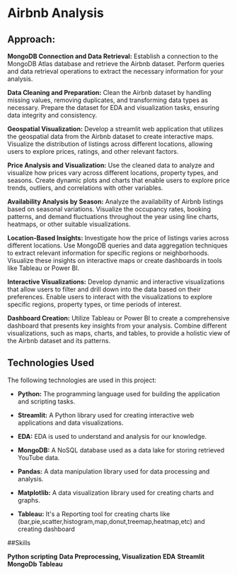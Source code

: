 # Airbnb Analysis

## Approach:
**MongoDB Connection and Data Retrieval:** Establish a connection to the MongoDB Atlas database and retrieve the Airbnb dataset. Perform queries and data retrieval operations to extract the necessary information for your analysis.

**Data Cleaning and Preparation:** Clean the Airbnb dataset by handling missing values, removing duplicates, and transforming data types as necessary. Prepare the dataset for EDA and visualization tasks, ensuring data integrity and consistency.

**Geospatial Visualization:** Develop a streamlit web application that utilizes  the geospatial data from the Airbnb dataset to create interactive maps. Visualize the distribution of listings across different locations, allowing users to explore prices, ratings, and other relevant factors.

**Price Analysis and Visualization:** Use the cleaned data to analyze and visualize how prices vary across different locations, property types, and seasons. Create dynamic plots and charts that enable users to explore price trends, outliers, and correlations with other variables.

**Availability Analysis by Season:** Analyze the availability of Airbnb listings based on seasonal variations. Visualize the occupancy rates, booking patterns, and demand fluctuations throughout the year using line charts, heatmaps, or other suitable visualizations.

**Location-Based Insights:** Investigate how the price of listings varies across different locations. Use MongoDB queries and data aggregation techniques to extract relevant information for specific regions or neighborhoods. Visualize these insights on interactive maps or create dashboards in tools like Tableau or Power BI.

**Interactive Visualizations:** Develop dynamic and interactive visualizations that allow users to filter and drill down into the data based on their preferences. Enable users to interact with the visualizations to explore specific regions, property types, or time periods of interest.

**Dashboard Creation:** Utilize Tableau or Power BI to create a comprehensive dashboard that presents key insights from your analysis. Combine different visualizations, such as maps, charts, and tables, to provide a holistic view of the Airbnb dataset and its patterns.



## Technologies Used

The following technologies are used in this project:

- **Python:** The programming language used for building the application and scripting 
tasks.

- **Streamlit:** A Python library used for creating interactive web applications and data 
visualizations.

- **EDA:** EDA is used to understand and analysis for our knowledge.

- **MongoDB:** A NoSQL database used as a data lake for storing retrieved YouTube data.

- **Pandas:** A data manipulation library used for data processing and analysis.

- **Matplotlib:** A data visualization library used for creating charts and graphs.

- **Tableau:** It's a Reporting tool for creating charts like (bar,pie,scatter,histogram,map,donut,treemap,heatmap,etc) and creating dashboard 


##Skills

**Python scripting** 
**Data Preprocessing, Visualization**
**EDA** 
**Streamlit**
**MongoDb** 
**Tableau**



